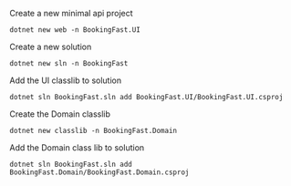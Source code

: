 Create a new minimal api project

```dotnet new web -n BookingFast.UI```

Create a new solution

```dotnet new sln -n BookingFast```

Add the UI classlib to solution

```dotnet sln BookingFast.sln add BookingFast.UI/BookingFast.UI.csproj```

Create the Domain classlib

```dotnet new classlib -n BookingFast.Domain```

Add the Domain class lib to solution

```dotnet sln BookingFast.sln add BookingFast.Domain/BookingFast.Domain.csproj```

